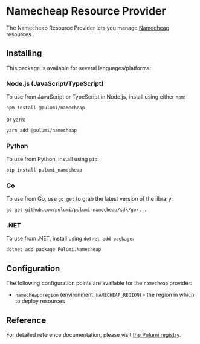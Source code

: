 # Namecheap Resource Provider

The Namecheap Resource Provider lets you manage [Namecheap](http://example.com) resources.

## Installing

This package is available for several languages/platforms:

### Node.js (JavaScript/TypeScript)

To use from JavaScript or TypeScript in Node.js, install using either `npm`:

```bash
npm install @pulumi/namecheap
```

or `yarn`:

```bash
yarn add @pulumi/namecheap
```

### Python

To use from Python, install using `pip`:

```bash
pip install pulumi_namecheap
```

### Go

To use from Go, use `go get` to grab the latest version of the library:

```bash
go get github.com/pulumi/pulumi-namecheap/sdk/go/...
```

### .NET

To use from .NET, install using `dotnet add package`:

```bash
dotnet add package Pulumi.Namecheap
```

## Configuration

The following configuration points are available for the `namecheap` provider:

- `namecheap:region` (environment: `NAMECHEAP_REGION`) - the region in which to deploy resources

## Reference

For detailed reference documentation, please visit [the Pulumi registry](https://www.pulumi.com/registry/packages/namecheap/api-docs/).
